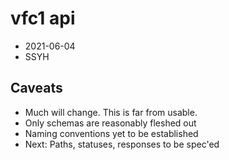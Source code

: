 # vfc1 api
- 2021-06-04 
- SSYH
## Caveats
- Much will change. This is far from usable. 
- Only schemas are reasonably fleshed out
- Naming conventions yet to be established
- Next: Paths, statuses, responses to be spec'ed
 
